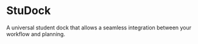 # StuDock
A universal student dock that allows a seamless integration between your workflow and planning.
